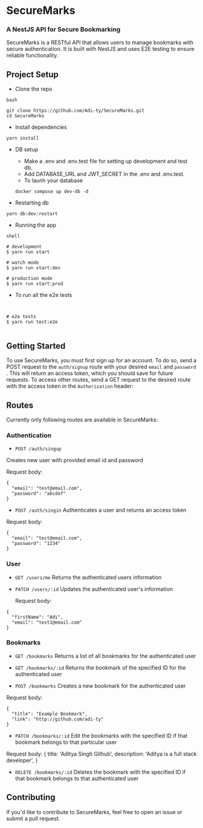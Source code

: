 # SecureMarks

### A NestJS API for Secure Bookmarking

SecureMarks is a RESTful API that allows users to manage bookmarks with secure authentication. It is built with NestJS and uses E2E testing to ensure reliable functionality.

## Project Setup

- Clone the repo

```
bash

git clone https://github.com/Adi-ty/SecureMarks.git
cd SecureMarks
```

- Install dependencies

```
yarn install
```

- DB setup

  - Make a .env and .env.test file for setting up development and test db.
  - Add DATABASE_URL and JWT_SECRET in the .env and .env.test.
  - To launh your database

  ```
  docker compose up dev-db -d
  ```

- Restarting db

```
yarn db:dev:restart
```

- Running the app

```
shell

# development
$ yarn run start

# watch mode
$ yarn run start:dev

# production mode
$ yarn run start:prod

```

- To run all the e2e tests

```


# e2e tests
$ yarn run test:e2e


```

## Getting Started

To use SecureMarks, you must first sign up for an account. To do so, send a POST request to the `auth/signup` route with your desired `email` and `password` .
This will return an access token, which you should save for future requests. To access other routes, send a GET request to the desired route with the access token in the `Authorization` header:

## Routes

Currently only following routes are available in SecureMarks:

### Authentication

- `POST /auth/singup`

Creates new user with provided email id and password

Request body:

```
{
  "email": "test@email.com",
  "password": "abcdef"
}
```

- `POST /auth/singin`
  Authenticates a user and returns an access token

Request body:

```
{
  "email": "test@email.com",
  "password": "1234"
}

```

### User

- `GET /users/me`
  Returns the authenticated users information
- `PATCH /users/:id`
  Updates the authenticated user's information
  
  Request body:

```
{
  "firstName": "Adi",
  "email": "test1@email.com"
}
```

### Bookmarks

- `GET /bookmarks`
Returns a list of all bookmarks for the authenticated user

- `GET /bookmarks/:id`
Returns the bookmark of the specified ID for the authenticated user

- `POST /bookmarks`
Creates a new bookmark for the authenticated user

Request body:
```
{
  "title": "Example Bookmark",
  "link": "http://github.com/adi-ty"
}
```

- `PATCH /bookmarks/:id`
Edit the bookmarks with the specified ID if that bookmark belongs to that particular user

Request body: 
{
        title: 'Aditya Singh Github',
        description:
          'Aditya is a full stack developer',
}

- `DELETE /bookmarks/:id`
Deletes the bookmark with the specified ID if that bookmark belongs to that authenticated user

## Contributing 
If you'd like to contribute to SecureMarks, feel free to open an issue or submit a pull request.

